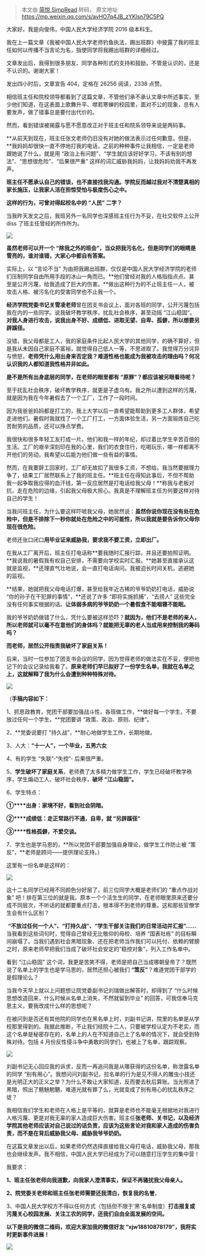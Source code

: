 > 本文由 [简悦 SimpRead](http://ksria.com/simpread/) 转码， 原文地址 https://mp.weixin.qq.com/s/avHO7q4JB_zYKlsn79C5PQ

大家好，我是向俊伟，中国人民大学经济学院 2016 级本科生。

我在上一篇文章《我被中国人民大学老师钓鱼执法，踢出班群》中披露了我的班主任如何以传播不当言论为名，指使同学将我踢出班群的详细经过。

文章发出后，我得到很多朋友、同学各种形式的支持和鼓励，不管是认识的，还是不认识的。谢谢大家！

发出四小时后，文章宣告 404，定格在 26256 阅读，2338 点赞。

相信班主任和院校领导都看到了这篇文章，不管他们承不承认文章中所述事实，至少他们知道，在这表面上歌舞升平、噤若寒蝉的校园里，面对不公的现象，总有人要发声，做了错事总是要付出代价的。

然而，看到错误被揭露与愿不愿意改正对于班主任和院系领导来说是两码事。

**从前天到现在，班主任张文老师仍旧没有对她的做法表示过任何歉意。但是，**我妈妈却很快一直不停地打我的电话，之前的种种事件让我相信，一定是老师跟她说了什么，就是用 “政治上有问题”、“学生就应该好好学习，不该有别的想法”、“思想很危险”、“后果很严重” 这样的词汇威胁我妈妈，让我妈妈劝我不再发声。

**班主任不愿承认自己的错误，也不直接找我沟通。学院反而越过我对不清楚真相的家长施压，让我家人活在担惊受怕与极度伤心之中。**

**这样的行为，可曾对得起校名中的 “人民” 二字？**

当我昨天发文之后，我班另外一名同学也深感班主任行为不妥，在社交软件上公开 diss 了班主任曾经的所作所为。

![](https://mmbiz.qpic.cn/mmbiz_jpg/ZXBWplzO4E4icqicp5tUCT9daAFDhPt3SejGU527Bic6Lk6J3nEh2HYnbrVjvd6ZufJhXVcoRBWRkyD0WtYTfN8Zw/640?wx_fmt=jpeg)

**虽然老师可以开一个 “除我之外的班会”，当众把我污名化，但是同学们的眼睛是雪亮的，谁对谁错，大家心中都自有答案。**

实际上，以 “言论不当” 为由把我踢出班群，仅仅是中国人民大学经济学院的老师们压制同学自由所用手段的冰山一角而已。**他们曾经对我的人格指指点点、甚至是公开污蔑，给我造成了巨大的伤害。**做出这种行为的不止班主任一人，被攻击人格、被污名化的受害同学也不止我一个。

**经济学院党委书记关雪凌老师**曾在团支书会议上，面对各班的同学，公开污蔑包括我在内的一些同学。说我破坏教学秩序，扰乱社会秩序，甚至动摇 “江山稳固”。**对我人身进行攻击，说我出身不好、成绩低、进取无望、自卑、孤僻，所以想要另辟蹊径。**

没错，我父母都是工人，我的家庭条件比起人民大学的其他同学，的确不算好，但是我从未因自己家庭不富裕，就觉得自己低人一等，不思进取了。我觉得万分诧异与愤怒，**老师凭什么用出身来否定我？难道性格也能成为我被攻击的理由吗？何况认识我的人都知道我性格并非如此。**

**是不是所有出身底层的同学，在老师的眼里都有 “原罪”？都应该被另眼看待呢？**

至于扰乱社会秩序，破坏教学秩序，就更是子虚乌有。我之所以遭到这样的污蔑，就是因为我在今年暑假去了一个工厂，工作了一段时间。

因为我爸爸妈妈都是打工的，我上大学以后一直希望能帮助到更多工人群体，希望走进他们。暑假时我就找了一个工厂打工，一方面体验生活，另一方面锻炼自己吃苦耐劳的品质，还可以挣点学费。

我很快和很多年轻工友打成一片。他们和我一样的年纪，却过着比学生辛苦百倍的生活。工厂的艰辛深刻印在我的心里，我们的衣食住行，吃喝玩乐，哪一样都离不开他们的劳动，我希望以后能为他们做一些有益的事情。

然而，在我要辞工回家时，工厂却无故扣了我很多工资，不想给。我当然要据理力争了，结果工厂居然联系上了我的班主任。**班主任在得知此事后，不但不帮助我一起争取我应得的血汗钱，第一反应居然是打电话给我父母！**称我与老板对抗，走在危险的边缘，引起我父母极大担心。我真是不理解班主任为何要这样对待自己的学生！

当我问班主任，为什么要这样吓唬我父母，她居然说：**虽然你说你现在没有处在危险中，但是不排除下一秒你就处在危险之中的可能性，所以我就是要告诉你父母你现在很危险。**

老师还张口闭口**用毕业证来威胁我，要求我不要工资，立即出厂。**

在我从工厂离开后，班主任打电话称**要我随时汇报行踪，并且还要拍照证明。**我说我的暑假我有权自己安排，不需要向学校实时汇报。**她甚至直接承认这就是监视，**还理直气壮地说，会一直打电话询问。我被迫长时间关机，逃避她的监视。

**结果，她就把我父母电话打爆，甚至给我年近古稀的爷爷奶奶打电话，威胁说 “你的孙子在干犯罪的事情”，**还说了许多 “即将实施抓捕”，“去捞人” 这些完全没有任何事实根据的话。**让体弱多病的爷爷奶奶一个暑假食不能咽寝不能眠。**

我的爷爷奶奶做错了什么，凭什么要被这样恐吓？**就因为，他们不是老师的亲人，所以老师就可以毫不在意他们的身体吗？就能把无辜的老人当成用来控制我的筹码吗？**

**而老师，居然公开指责我破坏了家庭关系！**

后来，当时一位参加了团支书会议的同学，因为觉得老师的做法实在不妥，便把他记下的会议记录给我看了。**原来老师们早已拟好了一份学生名单，我就在名单之上，这就解释了我为什么会遭到种种特殊对待。**

![](https://mmbiz.qpic.cn/mmbiz_jpg/ZXBWplzO4E4icqicp5tUCT9daAFDhPt3Se4M3ZWnNJ512ew3tJ8rGU0g9WMCt2sPOBjfJkXBVtibuM5r6uibW8lKKw/640?wx_fmt=jpeg)

（**手稿内容如下：**

1、抓思政教育，党团干部要加强战斗性，各班做工作，**做好每一个学生，不要放过任何一个学生，**党团要讲 “政策、政治、原则、纪律”。

2、**党委说要打 “持久战”，**耐心地做学生工作，长期地做。

3、人大：**“十一人”，一个毕业，五男六女**

4、有的学生 “失联”-“失控”- 后果很严重。

5、**学生破坏了家庭关系**，老师费了太多精力做学生工作，学生已经破坏教学秩序，学生煽动工人、破坏社会秩序，**破坏 “江山稳固”。**

6、学生特点：

**①****出身：家境不好，看到社会阴暗。**

**②****成绩低：走正常路行不通，自卑，就 “另辟蹊径”**

**③****性格孤僻，不爱交谈。**

7、学生也是学马恩的，**所以党团干部要加强自身理论，做学生工作防止被 “策反”，**老师是顾问——提供理论支持。）

这里有一份名单是这样的：

![](https://mmbiz.qpic.cn/mmbiz_jpg/ZXBWplzO4E4icqicp5tUCT9daAFDhPt3SeCIcj4ia7RqIkf83OZcxBRJj3TibBIM5nGQ40NPcdC3RzCiaKgU9ghKjKQ/640?wx_fmt=jpeg)

这十二名同学已经用不同颜色分好层了，前三位同学大概是老师们的 “重点作战对象” 吧！排在第三位的就是我。原本一个个活生生的同学，在老师眼里原来还要分成不同层次，不听话的就都要重点打击，根本得不到老师的尊重。这和那些官僚学生会有什么区别？

 **“不放过任何一个人”、“打持久战”、“学生干部关注我们的日常活动并汇报”……** 当我看到这些词句时，觉得自己曾经无比敬仰的母校、培养 “国表社栋” 的目标瞬间崩塌了。当我们遇到社会黑暗现象、还在把老师当作我们可以托付、依赖的臂膀之时，原来老师早把我们当成了破坏社会安定的“稳控对象”，列入工作名单中。

看到 “江山稳固” 这个词，我更是苦笑不得，老师是把自己当成哪朝皇帝了？既然说了名单上的学生也是学马恩的，居然还担心被我们 **“策反”**？难道党团干部学的是假理论么？

当我今天早上就以上问题想让院党委副书记刘瑞做出解答时，却得到了 “什么时候思想改造回来，什么时候从名单上消失，不然就留到毕业” 的回答，可我信奉马克思主义，要我改成什么样的思想呢？

在被问到是否还有其他院的同学也在黑名单上时，刘副书记讲，院里的名单是从学校那里得到的。我据此推断，不止我们经院十二人，只要被学校认定为不老实，而这个名单是秘密存在的，名单上的人在不知道自己上了名单的情况下，就会受到特殊对待。包括 4 月份反性侵斗争中勇敢的同学们，也被上了名单，跟踪观察。

![](https://mmbiz.qpic.cn/mmbiz_png/ZXBWplzO4E4icqicp5tUCT9daAFDhPt3SegHQNao9KGHVyWKWDONvvTN0aEJU09MjO1TIc7SXHxAbBFsqpFRjvvQ/640?wx_fmt=png)

刘副书记无心回应我的诉求，反而一再追问我是从哪获得的这份名单，称泄露名单的同学 “别有用心”。我想问问刘副书记，拉名单的行为是见不得人的雕虫小技还是光明正大的正义之举？为什么不敢让大家知道，反而要去秋后算账。当光照进了黑暗，照出了魑魅魍魉，难道光就有罪了么，光就变成了别有用心的扰乱秩序之徒？

我相信我们学生和老师在人格上是平等的，就算是老师也不能毫无根据地对我进行人格污蔑、更是对我无辜的家人造成巨大伤害。班主任**张老师、关书记，以及经济学院其他老师应该对自己说过的话负责，应该为这些言论对我和家人造成的伤害负责，而不是在背后威胁我父母、威胁我爷爷奶奶。**

在这篇文章发出以后，如果老师仍然选择直接给我父母打电话，威胁我父母，那我也会继续发声。我不相信，中国人民大学已经成为了可以随意打压学生的集中营！

我要求：

**1、班主任张老师向我道歉，向我家人澄清事实，保证不再骚扰我父母亲人。**

**2、院党委关老师和班主任张老师需要还我清白，恢复我的名誉**。

3、中国人民大学校方不得以任何方式（包括但不限于‘黑’名单制度）**打击报复或污蔑关心校园发展、关注工农的同学，还我们自由全面发展的空间。**

**以下是我的微信二维码，欢迎大家加我的微信好友 “xjw18810878179”，我将实时更新事件进展！**

![](https://mmbiz.qpic.cn/mmbiz_jpg/ZXBWplzO4E4icqicp5tUCT9daAFDhPt3Se5rfI0pGQTFTAic4se7LCfibibRyGUlDFiaNsM8cxWI4j3ibgfxFIx5pEGEQ/640?wx_fmt=jpeg)